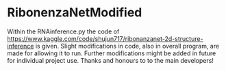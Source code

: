 # RibonenzaNetModified
Within the RNAinference.py the code of https://www.kaggle.com/code/shujun717/ribonanzanet-2d-structure-inference is given. Slight modifications in code, also in overall program, are made for allowing it to run. Further modifications might be added in future for individual project use. Thanks and honours to to the main developers!
